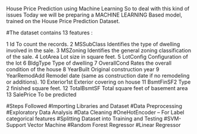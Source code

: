 House Price Prediction using Machine Learning
So to deal with this kind of issues Today we will be preparing a MACHINE LEARNING Based model, trained on the House Price Prediction Dataset. 

#The dataset contains 13 features :

1	Id	To count the records.
2	MSSubClass	 Identifies the type of dwelling involved in the sale.
3	MSZoning	Identifies the general zoning classification of the sale.
4	LotArea	 Lot size in square feet.
5	LotConfig	Configuration of the lot
6	BldgType	Type of dwelling
7	OverallCond	Rates the overall condition of the house
8	YearBuilt	Original construction year
9	YearRemodAdd	Remodel date (same as construction date if no remodeling or additions).
10	Exterior1st	Exterior covering on house
11	BsmtFinSF2	Type 2 finished square feet.
12	TotalBsmtSF	Total square feet of basement area
13	SalePrice	To be predicted


#Steps Followed 
#Importing Libraries and Dataset
#Data Preprocessing
#Exploratory Data Analysis
#Data Cleaning
#OneHotEncoder – For Label categorical features
#Splitting Dataset into Training and Testing
#SVM-Support Vector Machine
#Random Forest Regressor
#Linear Regressor
